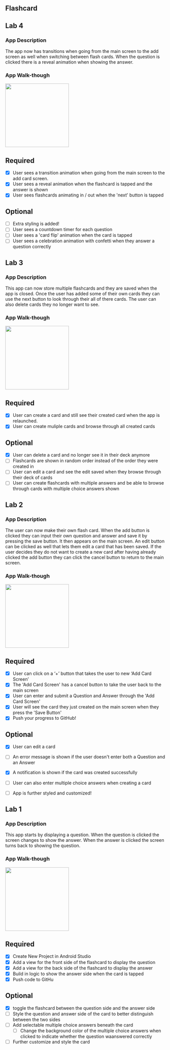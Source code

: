 ## Flashcard
## Lab 4

### App Description
The app now has transitions when going from the main screen to the add screen as well when switching between flash cards. When the question is clicked there is a reveal animation when showing the answer.

### App Walk-though
<img src="http://g.recordit.co/WlhiJr2owO.gif" width=200><br>

## Required
- [X] User sees a transition animation when going from the main screen to the add card screen.
- [X] User sees a reveal animation when the flashcard is tapped and the answer is shown
- [X] User sees flashcards animating in / out when the 'next' button is tapped

## Optional
- [ ] Extra styling is added!
- [ ] User sees a countdown timer for each question
- [ ] User sees a 'card flip' animation when the card is tapped
- [ ] User sees a celebration animation with confetti when they answer a question correctly

## Lab 3

### App Description
This app can now store multiple flashcards and they are saved when the app is closed. Once the user has added some of their own cards they can use the next button to look through their all of there cards. The user can also delete cards they no longer want to see.

### App Walk-though

<img src="http://g.recordit.co/d4I3kiymx1.gif" width=200><br>

## Required
- [X] User can create a card and still see their created card when the app is relaunched.
- [X] User can create muliple cards and browse through all created cards

## Optional
- [X] User can delete a card and no longer see it in their deck anymore
- [ ] Flashcards are shown in random order instead of the order they were created in
- [ ] User can edit a card and see the edit saved when they browse through their deck of cards
- [ ] User can create flashcards with multiple answers and be able to browse through cards with multiple choice answers shown

## Lab 2

### App Description
The user can now make their own flash card. When the add button is clicked they can input their own question and answer and save it by pressing the save button. It then appears on the main screen. An edit button can be clicked as well that lets them edit a card that has been saved. If the user decides they do not want to create a new card after having already clicked the add button they can click the cancel button to return to the main screen.

### App Walk-though

<img src="http://g.recordit.co/4EoGmu80Yl.gif" width=200><br>



## Required
- [X] User can click on a ‘+’ button that takes the user to new ‘Add Card Screen’
- [X] The 'Add Card Screen' has a cancel button to take the user back to the main screen
- [X] User can enter and submit a Question and Answer through the 'Add Card Screen'
- [X] User will see the card they just created on the main screen when they press the 'Save Button'
- [X] Push your progress to GitHub!

## Optional
- [X] User can edit a card
- [ ] An error message is shown if the user doesn't enter both a Question and an Answer
- [X] A notification is shown if the card was created successfully
- [ ] User can also enter multiple choice answers when creating a card
- [ ] App is further styled and customized!


## Lab 1

### App Description
This app starts by displaying a question. When the question is clicked the screen changes to show the answer. 
When the answer is clicked the screen turns back to showing the question.

### App Walk-though

<img src="http://g.recordit.co/882cjbJ0mN.gif" width=200><br>

## Required
- [X] Create New Project in Android Studio
- [X] Add a view for the front side of the flashcard to display the question
- [X] Add a view for the back side of the flashcard to display the answer
- [X] Build in logic to show the answer side when the card is tapped
- [X] Push code to GitHu
## Optional
- [X] toggle the flashcard between the question side and the answer side
- [ ] Style the question and answer side of the card to better distinguish between the two sides
- [ ] Add selectable multiple choice answers beneath the card
   - [ ] Change the background color of the multiple choice answers when clicked to indicate whether the question waanswered correctly
- [ ] Further customize and style the card

